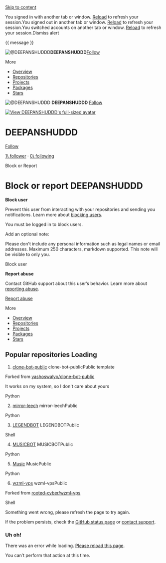 [Skip to content](https://github.com/DEEPANSHUDDD#start-of-content)

You signed in with another tab or window. [Reload](https://github.com/DEEPANSHUDDD) to refresh your session.You signed out in another tab or window. [Reload](https://github.com/DEEPANSHUDDD) to refresh your session.You switched accounts on another tab or window. [Reload](https://github.com/DEEPANSHUDDD) to refresh your session.Dismiss alert

{{ message }}

![@DEEPANSHUDDD](https://avatars.githubusercontent.com/u/107494136?s=64&v=4)**DEEPANSHUDDD**[Follow](https://github.com/login?return_to=https%3A%2F%2Fgithub.com%2FDEEPANSHUDDD)

More

- [Overview](https://github.com/DEEPANSHUDDD)
- [Repositories](https://github.com/DEEPANSHUDDD?tab=repositories)
- [Projects](https://github.com/DEEPANSHUDDD?tab=projects)
- [Packages](https://github.com/DEEPANSHUDDD?tab=packages)
- [Stars](https://github.com/DEEPANSHUDDD?tab=stars)

![@DEEPANSHUDDD](https://avatars.githubusercontent.com/u/107494136?s=64&v=4)
**DEEPANSHUDDD**
[Follow](https://github.com/login?return_to=https%3A%2F%2Fgithub.com%2FDEEPANSHUDDD)

[![View DEEPANSHUDDD's full-sized avatar](https://avatars.githubusercontent.com/u/107494136?v=4)](https://avatars.githubusercontent.com/u/107494136?v=4)

# DEEPANSHUDDD

[Follow](https://github.com/login?return_to=https%3A%2F%2Fgithub.com%2FDEEPANSHUDDD)

[1\\
follower](https://github.com/DEEPANSHUDDD?tab=followers) · [0\\
following](https://github.com/DEEPANSHUDDD?tab=following)

Block or Report

# Block or report DEEPANSHUDDD

**Block user**

Prevent this user from interacting with your repositories and sending you notifications.
Learn more about [blocking users](https://docs.github.com/articles/blocking-a-user-from-your-personal-account).


You must be logged in to block users.


Add an optional note:

Please don't include any personal information such as legal names or email addresses. Maximum 250 characters, markdown supported. This note will be visible to only you.

Block user


**Report abuse**

Contact GitHub support about this user’s behavior.
Learn more about [reporting abuse](https://docs.github.com/articles/reporting-abuse-or-spam).


[Report abuse](https://github.com/contact/report-abuse?report=DEEPANSHUDDD+%28user%29)

More

- [Overview](https://github.com/DEEPANSHUDDD)
- [Repositories](https://github.com/DEEPANSHUDDD?tab=repositories)
- [Projects](https://github.com/DEEPANSHUDDD?tab=projects)
- [Packages](https://github.com/DEEPANSHUDDD?tab=packages)
- [Stars](https://github.com/DEEPANSHUDDD?tab=stars)

## Popular repositories  Loading

1. [clone-bot-public](https://github.com/DEEPANSHUDDD/clone-bot-public) clone-bot-publicPublic template




Forked from [yashoswalyo/clone-bot-public](https://github.com/yashoswalyo/clone-bot-public)




It works on my system, so I don't care about yours




Python

2. [mirror-leech](https://github.com/DEEPANSHUDDD/mirror-leech) mirror-leechPublic







Python

3. [LEGENDBOT](https://github.com/DEEPANSHUDDD/LEGENDBOT) LEGENDBOTPublic







Shell

4. [MUSICBOT](https://github.com/DEEPANSHUDDD/MUSICBOT) MUSICBOTPublic







Python

5. [Music](https://github.com/DEEPANSHUDDD/Music) MusicPublic







Python

6. [wzml-vps](https://github.com/DEEPANSHUDDD/wzml-vps) wzml-vpsPublic




Forked from [rooted-cyber/wzml-vps](https://github.com/rooted-cyber/wzml-vps)







Shell


Something went wrong, please refresh the page to try again.

If the problem persists, check the [GitHub status page](https://www.githubstatus.com/)
or [contact support](https://github.com/contact).


### Uh oh!

There was an error while loading. [Please reload this page](https://github.com/DEEPANSHUDDD).

You can’t perform that action at this time.